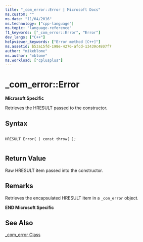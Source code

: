 ```yaml
---
title: "_com_error::Error | Microsoft Docs"
ms.custom: ""
ms.date: "11/04/2016"
ms.technology: ["cpp-language"]
ms.topic: "language-reference"
f1_keywords: ["_com_error::Error", "Error"]
dev_langs: ["C++"]
helpviewer_keywords: ["Error method [C++]"]
ms.assetid: b53a15fd-198e-4276-afcd-13439c4807f7
author: "mikeblome"
ms.author: "mblome"
ms.workload: ["cplusplus"]
---
```

# _com_error::Error
**Microsoft Specific**  
  
 Retrieves the HRESULT passed to the constructor.  
  
## Syntax  
  
```  
  
HRESULT Error( ) const throw( );  
  
```  
  
## Return Value  
 Raw HRESULT item passed into the constructor.  
  
## Remarks  
 Retrieves the encapsulated HRESULT item in a `_com_error` object.  
  
 **END Microsoft Specific**  
  
## See Also  
 [_com_error Class](../cpp/com-error-class.md)